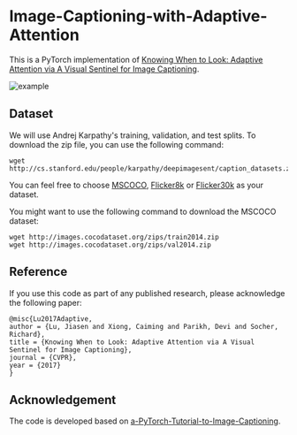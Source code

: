 # Image-Captioning-with-Adaptive-Attention

This is a PyTorch implementation of [Knowing When to
Look: Adaptive
Attention via A Visual Sentinel for Image Captioning](https://arxiv.org/pdf/1612.01887.pdf).

![example](https://github.com/s1879281/Image-Captioning-with-Adaptive-Attention/blob/master/images/example.jpg)

## Dataset

We will use Andrej Karpathy's training, validation, and test splits. To download the zip file, you can use the following command:
```
wget http://cs.stanford.edu/people/karpathy/deepimagesent/caption_datasets.zip
```

You can feel free to choose [MSCOCO](http://cocodataset.org/#home), [Flicker8k](https://forms.illinois.edu/sec/1713398)
 or [Flicker30k](http://shannon.cs.illinois.edu/DenotationGraph) as your dataset.

You might want to use the following command to download the MSCOCO dataset:
```
wget http://images.cocodataset.org/zips/train2014.zip
wget http://images.cocodataset.org/zips/val2014.zip
```
## Reference
If you use this code as part of any published research, please acknowledge the following paper:

```
@misc{Lu2017Adaptive,
author = {Lu, Jiasen and Xiong, Caiming and Parikh, Devi and Socher, Richard},
title = {Knowing When to Look: Adaptive Attention via A Visual Sentinel for Image Captioning},
journal = {CVPR},
year = {2017}
}
```

## Acknowledgement
The code is developed based on [a-PyTorch-Tutorial-to-Image-Captioning](https://github.com/sgrvinod/a-PyTorch-Tutorial-to-Image-Captioning).
